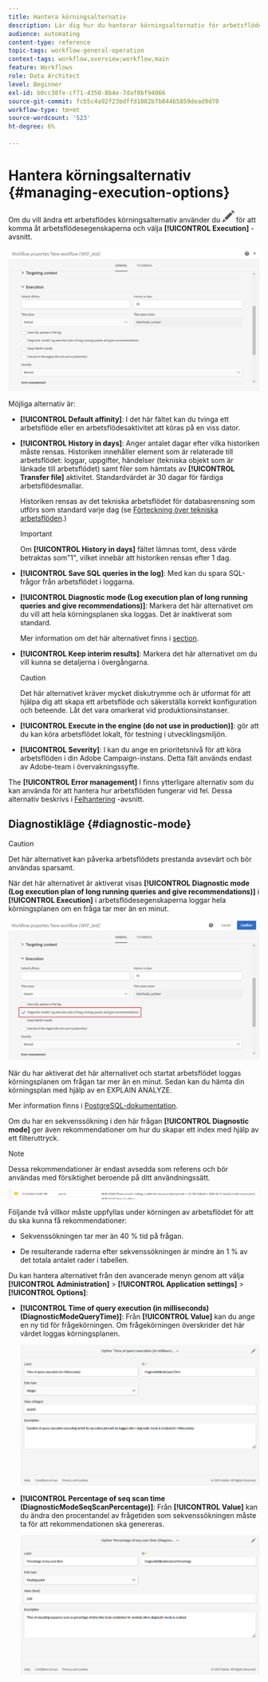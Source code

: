 ```yaml
---
title: Hantera körningsalternativ
description: Lär dig hur du hanterar körningsalternativ för arbetsflöden.
audience: automating
content-type: reference
topic-tags: workflow-general-operation
context-tags: workflow,overview;workflow,main
feature: Workflows
role: Data Architect
level: Beginner
exl-id: b0cc38fe-cf71-4350-8b4e-7daf0bf94066
source-git-commit: fcb5c4a92f23bdffd1082b7b044b5859dead9d70
workflow-type: tm+mt
source-wordcount: '523'
ht-degree: 6%

---
```


# Hantera körningsalternativ {#managing-execution-options}

Om du vill ändra ett arbetsflödes körningsalternativ använder du ![](assets/edit_darkgrey-24px.png) för att komma åt arbetsflödesegenskaperna och välja **[!UICONTROL Execution]** -avsnitt.

![](assets/wkf_execution_6.png)

Möjliga alternativ är:

* **[!UICONTROL Default affinity]**: I det här fältet kan du tvinga ett arbetsflöde eller en arbetsflödesaktivitet att köras på en viss dator.

* **[!UICONTROL History in days]**: Anger antalet dagar efter vilka historiken måste rensas. Historiken innehåller element som är relaterade till arbetsflödet: loggar, uppgifter, händelser (tekniska objekt som är länkade till arbetsflödet) samt filer som hämtats av **[!UICONTROL Transfer file]** aktivitet. Standardvärdet är 30 dagar för färdiga arbetsflödesmallar.

   Historiken rensas av det tekniska arbetsflödet för databasrensning som utförs som standard varje dag (se [Förteckning över tekniska arbetsflöden](../../administration/using/technical-workflows.md).)

   >[!IMPORTANT]
   >
   >Om **[!UICONTROL History in days]** fältet lämnas tomt, dess värde betraktas som&quot;1&quot;, vilket innebär att historiken rensas efter 1 dag.

* **[!UICONTROL Save SQL queries in the log]**: Med kan du spara SQL-frågor från arbetsflödet i loggarna.

* **[!UICONTROL Diagnostic mode (Log execution plan of long running queries and give recommendations)]**: Markera det här alternativet om du vill att hela körningsplanen ska loggas. Det är inaktiverat som standard.

   Mer information om det här alternativet finns i [section](#diagnostic-mode).

* **[!UICONTROL Keep interim results]**: Markera det här alternativet om du vill kunna se detaljerna i övergångarna.

   >[!CAUTION]
   >
   >Det här alternativet kräver mycket diskutrymme och är utformat för att hjälpa dig att skapa ett arbetsflöde och säkerställa korrekt konfiguration och beteende. Låt det vara omarkerat vid produktionsinstanser.

* **[!UICONTROL Execute in the engine (do not use in production)]**: gör att du kan köra arbetsflödet lokalt, för testning i utvecklingsmiljön.

* **[!UICONTROL Severity]**: I kan du ange en prioritetsnivå för att köra arbetsflöden i din Adobe Campaign-instans. Detta fält används endast av Adobe-team i övervakningssyfte.

The **[!UICONTROL Error management]** I finns ytterligare alternativ som du kan använda för att hantera hur arbetsflöden fungerar vid fel. Dessa alternativ beskrivs i [Felhantering](../../automating/using/monitoring-workflow-execution.md#error-management) -avsnitt.

## Diagnostikläge {#diagnostic-mode}

>[!CAUTION]
>
>Det här alternativet kan påverka arbetsflödets prestanda avsevärt och bör användas sparsamt.

När det här alternativet är aktiverat visas **[!UICONTROL Diagnostic mode (Log execution plan of long running queries and give recommendations)]** i **[!UICONTROL Execution]** i arbetsflödesegenskaperna loggar hela körningsplanen om en fråga tar mer än en minut.

![](assets/wkf_diagnostic.png)

När du har aktiverat det här alternativet och startat arbetsflödet loggas körningsplanen om frågan tar mer än en minut. Sedan kan du hämta din körningsplan med hjälp av en EXPLAIN ANALYZE.

Mer information finns i [PostgreSQL-dokumentation](https://www.postgresql.org/docs/9.4/using-explain.html).

Om du har en sekvenssökning i den här frågan **[!UICONTROL Diagnostic mode]** ger även rekommendationer om hur du skapar ett index med hjälp av ett filteruttryck.

>[!NOTE]
>
> Dessa rekommendationer är endast avsedda som referens och bör användas med försiktighet beroende på ditt användningssätt.

![](assets/wkf_diagnostic_4.png)

Följande två villkor måste uppfyllas under körningen av arbetsflödet för att du ska kunna få rekommendationer:

* Sekvenssökningen tar mer än 40 % tid på frågan.

* De resulterande raderna efter sekvenssökningen är mindre än 1 % av det totala antalet rader i tabellen.

Du kan hantera alternativet från den avancerade menyn genom att välja **[!UICONTROL Administration]** > **[!UICONTROL Application settings]** > **[!UICONTROL Options]**:

* **[!UICONTROL Time of query execution (in milliseconds)(DiagnosticModeQueryTime)]**: Från **[!UICONTROL Value]** kan du ange en ny tid för frågekörningen. Om frågekörningen överskrider det här värdet loggas körningsplanen.

   ![](assets/wkf_diagnostic_2.png)

* **[!UICONTROL Percentage of seq scan time (DiagnosticModeSeqScanPercentage)]**: Från **[!UICONTROL Value]** kan du ändra den procentandel av frågetiden som sekvenssökningen måste ta för att rekommendationen ska genereras.

   ![](assets/wkf_diagnostic_3.png)

